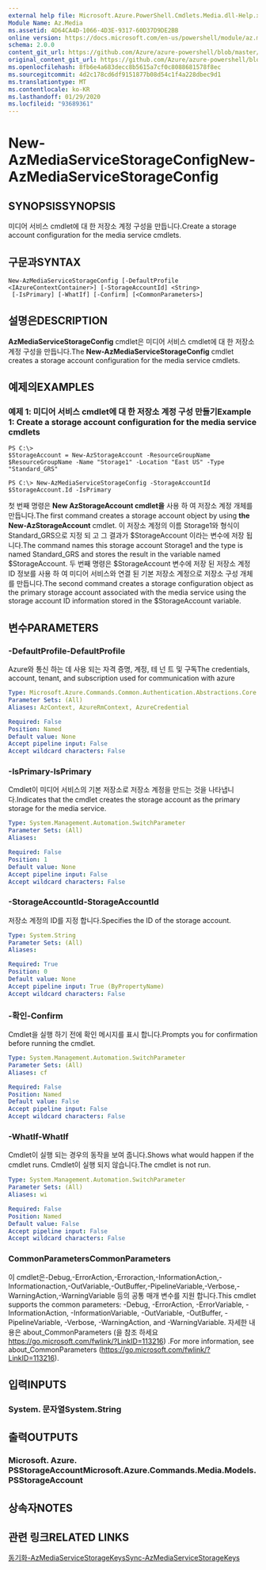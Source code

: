 ```yaml
---
external help file: Microsoft.Azure.PowerShell.Cmdlets.Media.dll-Help.xml
Module Name: Az.Media
ms.assetid: 4D64CA4D-1066-4D3E-9317-60D37D9DE2BB
online version: https://docs.microsoft.com/en-us/powershell/module/az.media/new-azmediaservicestorageconfig
schema: 2.0.0
content_git_url: https://github.com/Azure/azure-powershell/blob/master/src/Media/Media/help/New-AzMediaServiceStorageConfig.md
original_content_git_url: https://github.com/Azure/azure-powershell/blob/master/src/Media/Media/help/New-AzMediaServiceStorageConfig.md
ms.openlocfilehash: 8fb6e4a683decc8b5615a7cf0c8088681578f8ec
ms.sourcegitcommit: 4d2c178cd6df9151877b08d54c1f4a228dbec9d1
ms.translationtype: MT
ms.contentlocale: ko-KR
ms.lasthandoff: 01/29/2020
ms.locfileid: "93689361"
---
```

# <span data-ttu-id="e93e8-101">New-AzMediaServiceStorageConfig</span><span class="sxs-lookup"><span data-stu-id="e93e8-101">New-AzMediaServiceStorageConfig</span></span>

## <span data-ttu-id="e93e8-102">SYNOPSIS</span><span class="sxs-lookup"><span data-stu-id="e93e8-102">SYNOPSIS</span></span>
<span data-ttu-id="e93e8-103">미디어 서비스 cmdlet에 대 한 저장소 계정 구성을 만듭니다.</span><span class="sxs-lookup"><span data-stu-id="e93e8-103">Create a storage account configuration for the media service cmdlets.</span></span>

## <span data-ttu-id="e93e8-104">구문과</span><span class="sxs-lookup"><span data-stu-id="e93e8-104">SYNTAX</span></span>

```
New-AzMediaServiceStorageConfig [-DefaultProfile <IAzureContextContainer>] [-StorageAccountId] <String>
 [-IsPrimary] [-WhatIf] [-Confirm] [<CommonParameters>]
```

## <span data-ttu-id="e93e8-105">설명은</span><span class="sxs-lookup"><span data-stu-id="e93e8-105">DESCRIPTION</span></span>
<span data-ttu-id="e93e8-106">**AzMediaServiceStorageConfig** cmdlet은 미디어 서비스 cmdlet에 대 한 저장소 계정 구성을 만듭니다.</span><span class="sxs-lookup"><span data-stu-id="e93e8-106">The **New-AzMediaServiceStorageConfig** cmdlet creates a storage account configuration for the media service cmdlets.</span></span>

## <span data-ttu-id="e93e8-107">예제의</span><span class="sxs-lookup"><span data-stu-id="e93e8-107">EXAMPLES</span></span>

### <span data-ttu-id="e93e8-108">예제 1: 미디어 서비스 cmdlet에 대 한 저장소 계정 구성 만들기</span><span class="sxs-lookup"><span data-stu-id="e93e8-108">Example 1: Create a storage account configuration for the media service cmdlets</span></span>
```
PS C:\>
$StorageAccount = New-AzStorageAccount -ResourceGroupName $ResourceGroupName -Name "Storage1" -Location "East US" -Type "Standard_GRS"

PS C:\> New-AzMediaServiceStorageConfig -StorageAccountId $StorageAccount.Id -IsPrimary
```

<span data-ttu-id="e93e8-109">첫 번째 명령은 **New AzStorageAccount cmdlet을** 사용 하 여 저장소 계정 개체를 만듭니다.</span><span class="sxs-lookup"><span data-stu-id="e93e8-109">The first command creates a storage account object by using **the New-AzStorageAccount** cmdlet.</span></span>
<span data-ttu-id="e93e8-110">이 저장소 계정의 이름 Storage1와 형식이 Standard_GRS으로 지정 되 고 그 결과가 $StorageAccount 이라는 변수에 저장 됩니다.</span><span class="sxs-lookup"><span data-stu-id="e93e8-110">The command names this storage account Storage1 and the type is named Standard_GRS and stores the result in the variable named $StorageAccount.</span></span>
<span data-ttu-id="e93e8-111">두 번째 명령은 $StorageAccount 변수에 저장 된 저장소 계정 ID 정보를 사용 하 여 미디어 서비스와 연결 된 기본 저장소 계정으로 저장소 구성 개체를 만듭니다.</span><span class="sxs-lookup"><span data-stu-id="e93e8-111">The second command creates a storage configuration object as the primary storage account associated with the media service using the storage account ID information stored in the $StorageAccount variable.</span></span>

## <span data-ttu-id="e93e8-112">변수</span><span class="sxs-lookup"><span data-stu-id="e93e8-112">PARAMETERS</span></span>

### <span data-ttu-id="e93e8-113">-DefaultProfile</span><span class="sxs-lookup"><span data-stu-id="e93e8-113">-DefaultProfile</span></span>
<span data-ttu-id="e93e8-114">Azure와 통신 하는 데 사용 되는 자격 증명, 계정, 테 넌 트 및 구독</span><span class="sxs-lookup"><span data-stu-id="e93e8-114">The credentials, account, tenant, and subscription used for communication with azure</span></span>

```yaml
Type: Microsoft.Azure.Commands.Common.Authentication.Abstractions.Core.IAzureContextContainer
Parameter Sets: (All)
Aliases: AzContext, AzureRmContext, AzureCredential

Required: False
Position: Named
Default value: None
Accept pipeline input: False
Accept wildcard characters: False
```

### <span data-ttu-id="e93e8-115">-IsPrimary</span><span class="sxs-lookup"><span data-stu-id="e93e8-115">-IsPrimary</span></span>
<span data-ttu-id="e93e8-116">Cmdlet이 미디어 서비스의 기본 저장소로 저장소 계정을 만드는 것을 나타냅니다.</span><span class="sxs-lookup"><span data-stu-id="e93e8-116">Indicates that the cmdlet creates the storage account as the primary storage for the media service.</span></span>

```yaml
Type: System.Management.Automation.SwitchParameter
Parameter Sets: (All)
Aliases:

Required: False
Position: 1
Default value: None
Accept pipeline input: False
Accept wildcard characters: False
```

### <span data-ttu-id="e93e8-117">-StorageAccountId</span><span class="sxs-lookup"><span data-stu-id="e93e8-117">-StorageAccountId</span></span>
<span data-ttu-id="e93e8-118">저장소 계정의 ID를 지정 합니다.</span><span class="sxs-lookup"><span data-stu-id="e93e8-118">Specifies the ID of the storage account.</span></span>

```yaml
Type: System.String
Parameter Sets: (All)
Aliases:

Required: True
Position: 0
Default value: None
Accept pipeline input: True (ByPropertyName)
Accept wildcard characters: False
```

### <span data-ttu-id="e93e8-119">-확인</span><span class="sxs-lookup"><span data-stu-id="e93e8-119">-Confirm</span></span>
<span data-ttu-id="e93e8-120">Cmdlet을 실행 하기 전에 확인 메시지를 표시 합니다.</span><span class="sxs-lookup"><span data-stu-id="e93e8-120">Prompts you for confirmation before running the cmdlet.</span></span>

```yaml
Type: System.Management.Automation.SwitchParameter
Parameter Sets: (All)
Aliases: cf

Required: False
Position: Named
Default value: False
Accept pipeline input: False
Accept wildcard characters: False
```

### <span data-ttu-id="e93e8-121">-WhatIf</span><span class="sxs-lookup"><span data-stu-id="e93e8-121">-WhatIf</span></span>
<span data-ttu-id="e93e8-122">Cmdlet이 실행 되는 경우의 동작을 보여 줍니다.</span><span class="sxs-lookup"><span data-stu-id="e93e8-122">Shows what would happen if the cmdlet runs.</span></span>
<span data-ttu-id="e93e8-123">Cmdlet이 실행 되지 않습니다.</span><span class="sxs-lookup"><span data-stu-id="e93e8-123">The cmdlet is not run.</span></span>

```yaml
Type: System.Management.Automation.SwitchParameter
Parameter Sets: (All)
Aliases: wi

Required: False
Position: Named
Default value: False
Accept pipeline input: False
Accept wildcard characters: False
```

### <span data-ttu-id="e93e8-124">CommonParameters</span><span class="sxs-lookup"><span data-stu-id="e93e8-124">CommonParameters</span></span>
<span data-ttu-id="e93e8-125">이 cmdlet은-Debug,-ErrorAction,-Erroraction,-InformationAction,-Informationaction,-OutVariable,-OutBuffer,-PipelineVariable,-Verbose,-WarningAction,-WarningVariable 등의 공통 매개 변수를 지원 합니다.</span><span class="sxs-lookup"><span data-stu-id="e93e8-125">This cmdlet supports the common parameters: -Debug, -ErrorAction, -ErrorVariable, -InformationAction, -InformationVariable, -OutVariable, -OutBuffer, -PipelineVariable, -Verbose, -WarningAction, and -WarningVariable.</span></span> <span data-ttu-id="e93e8-126">자세한 내용은 about_CommonParameters (을 참조 하세요 https://go.microsoft.com/fwlink/?LinkID=113216) .</span><span class="sxs-lookup"><span data-stu-id="e93e8-126">For more information, see about_CommonParameters (https://go.microsoft.com/fwlink/?LinkID=113216).</span></span>

## <span data-ttu-id="e93e8-127">입력</span><span class="sxs-lookup"><span data-stu-id="e93e8-127">INPUTS</span></span>

### <span data-ttu-id="e93e8-128">System. 문자열</span><span class="sxs-lookup"><span data-stu-id="e93e8-128">System.String</span></span>

## <span data-ttu-id="e93e8-129">출력</span><span class="sxs-lookup"><span data-stu-id="e93e8-129">OUTPUTS</span></span>

### <span data-ttu-id="e93e8-130">Microsoft. Azure. PSStorageAccount</span><span class="sxs-lookup"><span data-stu-id="e93e8-130">Microsoft.Azure.Commands.Media.Models.PSStorageAccount</span></span>

## <span data-ttu-id="e93e8-131">상속자</span><span class="sxs-lookup"><span data-stu-id="e93e8-131">NOTES</span></span>

## <span data-ttu-id="e93e8-132">관련 링크</span><span class="sxs-lookup"><span data-stu-id="e93e8-132">RELATED LINKS</span></span>

[<span data-ttu-id="e93e8-133">동기화-AzMediaServiceStorageKeys</span><span class="sxs-lookup"><span data-stu-id="e93e8-133">Sync-AzMediaServiceStorageKeys</span></span>](./Sync-AzMediaServiceStorageKeys.md)


